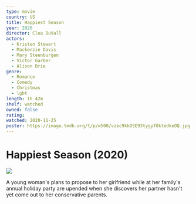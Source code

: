 ```yaml
---
type: movie
country: US
title: Happiest Season
year: 2020
director: Clea DuVall
actors:
  - Kristen Stewart
  - Mackenzie Davis
  - Mary Steenburgen
  - Victor Garber
  - Alison Brie
genre:
  - Romance
  - Comedy
  - Christmas
  - lgbt
length: 1h 42m
shelf: watched
owned: false
rating:
watched: 2020-11-25
poster: https://image.tmdb.org/t/p/w500/vzec9kkOSE93tygyfOktedkeOQ.jpg
---
```


# Happiest Season (2020)

![](https://image.tmdb.org/t/p/w500/vzec9kkOSE93tygyfOktedkeOQ.jpg)

A young woman's plans to propose to her girlfriend while at her family's annual holiday party are upended when she discovers her partner hasn't yet come out to her conservative parents.